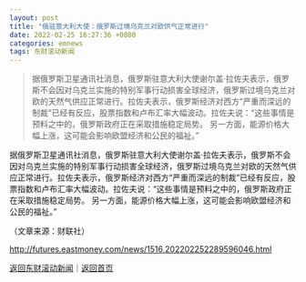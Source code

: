 ```yaml
---
layout: post
title: "俄驻意大利大使：俄罗斯过境乌克兰对欧供气正常进行"
date: 2022-02-25 16:27:36 +0800
categories: emnews
tags: 东财滚动新闻
---
```

> 据俄罗斯卫星通讯社消息，俄罗斯驻意大利大使谢尔盖·拉佐夫表示，俄罗斯不会因对乌克兰实施的特别军事行动损害全球经济，俄罗斯过境乌克兰对欧的天然气供应正常进行。拉佐夫表示，俄罗斯经济对西方“严重而深远的制裁”已经有反应，股票指数和卢布汇率大幅波动。拉佐夫说：“这些事情是预料之中的，俄罗斯政府正在采取措施稳定局势。 另一方面，能源价格大幅上涨，这可能会影响欧盟经济和公民的福祉。”

<p>据俄罗斯卫星通讯社消息，俄罗斯驻意大利大使谢尔盖·拉佐夫表示，俄罗斯不会因对乌克兰实施的特别军事行动损害全球经济，俄罗斯过境乌克兰对欧的天然气供应正常进行。拉佐夫表示，俄罗斯经济对西方“严重而深远的制裁”已经有反应，股票指数和卢布汇率大幅波动。拉佐夫说：“这些事情是预料之中的，俄罗斯政府正在采取措施稳定局势。 另一方面，能源价格大幅上涨，这可能会影响欧盟经济和公民的福祉。”</p><p class="em_media">（文章来源：财联社）</p>

<http://futures.eastmoney.com/news/1516,202202252289596046.html>

[返回东财滚动新闻](//finews.withounder.com/emnews/)｜[返回首页](//finews.withounder.com/)